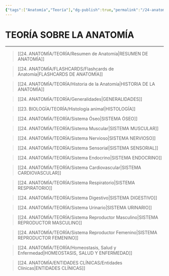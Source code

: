 ```yaml
---
{"tags":["Anatomía","Teoría"],"dg-publish":true,"permalink":"/24-anatomia/teoria/teoria-sobre-la-anatomia/","dgPassFrontmatter":true}
---
```


# TEORÍA SOBRE LA ANATOMÍA
---

>[[24. ANATOMÍA/TEORÍA/Resumen de Anatomía\|RESUMEN DE ANATOMÍA]]

>[[24. ANATOMÍA/FLASHCARDS/Flashcards de Anatomía\|FLASHCARDS DE ANATOMÍA]]

>[[24. ANATOMÍA/TEORÍA/Historia de la Anatomía\|HISTORIA DE LA ANATOMÍA]]

>[[24. ANATOMÍA/TEORÍA/Generalidades\|GENERALIDADES]]

>[[23. BIOLOGÍA/TEORÍA/Histología animal\|HISTOLOGÍA]]

>[[24. ANATOMÍA/TEORÍA/Sistema Óseo\|SISTEMA ÓSEO]]

 >[[24. ANATOMÍA/TEORÍA/Sistema Muscular\|SISTEMA MUSCULAR]]

>[[24. ANATOMÍA/TEORÍA/Sistema Nervioso\|SISTEMA NERVIOSO]]

>[[24. ANATOMÍA/TEORÍA/Sistema Sensorial\|SISTEMA SENSORIAL]]

 >[[24. ANATOMÍA/TEORÍA/Sistema Endocrino\|SISTEMA ENDOCRINO]]

 >[[24. ANATOMÍA/TEORÍA/Sistema Cardiovascular\|SISTEMA CARDIOVASCULAR]]

>[[24. ANATOMÍA/TEORÍA/Sistema Respiratorio\|SISTEMA RESPIRATORIO]]

 >[[24. ANATOMÍA/TEORÍA/Sistema Digestivo\|SISTEMA DIGESTIVO]]
 
 >[[24. ANATOMÍA/TEORÍA/Sistema Urinario\|SISTEMA URINARIO]]

>[[24. ANATOMÍA/TEORÍA/Sistema Reproductor Masculino\|SISTEMA REPRODUCTOR MASCULINO]]

>[[24. ANATOMÍA/TEORÍA/Sistema Reproductor Femenino\|SISTEMA REPRODUCTOR FEMENINO]]

>[[24. ANATOMÍA/TEORÍA/Homeostasis, Salud y Enfermedad\|HOMEOSTASIS, SALUD Y ENFERMEDAD]]

>[[24. ANATOMÍA/ENTIDADES CLÍNICAS/Entidades Clínicas\|ENTIDADES CLÍNICAS]]

